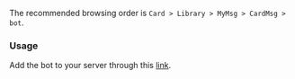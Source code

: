 The recommended browsing order is 
`Card > Library > MyMsg > CardMsg > bot`.

### Usage
Add the bot to your server through this [link](https://discord.com/oauth2/authorize?client_id=684142820122296349&scope=bot). 


